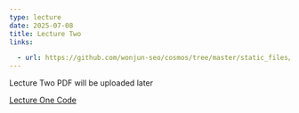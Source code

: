 ```yaml
---
type: lecture
date: 2025-07-08
title: Lecture Two
links: 

  - url: https://github.com/wonjun-seo/cosmos/tree/master/static_files/presentations/lecture_two
---
```



Lecture Two PDF will be uploaded later 

[Lecture One Code](https://github.com/wonjun-seo/cosmos/tree/master/static_files/presentations/lecture_two)




